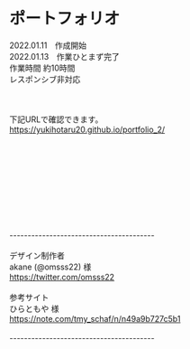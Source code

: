# ポートフォリオ
2022.01.11　作成開始<br>
2022.01.13　作業ひとまず完了<br>
作業時間 約10時間<br>
レスポンシブ非対応<br>
<br><br><br>
下記URLで確認できます。<br>
https://yukihotaru20.github.io/portfolio_2/<br>
<br><br><br><br><br><br><br><br><br><br>
----------------------------------------<br>
<br>
デザイン制作者<br>
akane (@omsss22) 様<br>
https://twitter.com/omsss22<br>
<br>
参考サイト<br>
ひらともや 様<br>
https://note.com/tmy_schaf/n/n49a9b727c5b1<br>
<br>
----------------------------------------<br>
